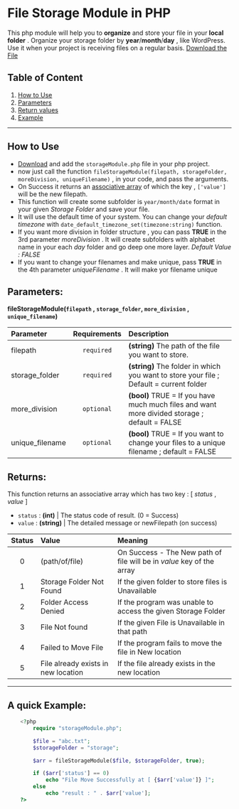 # File Storage Module in PHP

This php module will help you to **organize** and store your file in your **local folder** . Organize your storage folder by **year**/**month**/**day** , like WordPress. Use it when your project is receiving files on a regular basis. [Download the File](https://minhaskamal.github.io/DownGit/#/home?url=https://github.com/Saptarshi-Chakraborty-sb/file-storage-module-php/blob/master/storageModule.php)

## Table of Content

1. [How to Use](#how-to-use)
2. [Parameters](#parameters)
3. [Return values](#returns)
4. [Example](#a-quick-example)

---

## How to Use

- [Download](https://minhaskamal.github.io/DownGit/#/home?url=https://github.com/Saptarshi-Chakraborty-sb/file-storage-module-php/blob/master/storageModule.php) and add the `storageModule.php` file in your php project.
- now just call the function `fileStorageModule(filepath, storageFolder, moreDivision, uniqueFilename)` , in your code, and pass the arguments.
- On Success it returns an [associative array](https://www.w3schools.com/php/php_arrays_associative.asp) of which the key , `['value']` will be the new filepath.
- This function will create some subfolder is `year/month/date` format in your given _Storage Folder_ and save your file.
- It will use the default time of your system. You can change your _default timezone_ with `date_default_timezone_set(timezone:string)` function.
- If you want more division in folder structure , you can pass **TRUE** in the 3rd parameter _moreDivision_ . It will create subfolders with alphabet name in your each _day_ folder and go deep one more layer. _Default Value : FALSE_
- If you want to change your filenames and make unique, pass **TRUE** in the 4th parameter _uniqueFilename_ . It will make yor filename unique

## Parameters:

**fileStorageModule(`filepath` , `storage_folder`, `more_division` , `unique_filename`)**

| Parameter       | Requirements | Description                                                                                   |
| :-------------- | :----------: | :-------------------------------------------------------------------------------------------- |
| filepath        |  `required`  | **(string)** The path of the file you want to store.                                          |
| storage_folder  |  `required`  | **(string)** The folder in which you want to store your file ; Default = current folder       |
| more_division   |  `optional`  | **(bool)** TRUE = If you have much much files and want more divided storage ; default = FALSE |
| unique_filename |  `optional`  | **(bool)** TRUE = If you want to change your files to a unique filename ; default = FALSE     |

## Returns:

This function returns an associative array which has two key : [ _status_ , _value_ ]

- `status` : **(int)** | The status code of result. (0 = Success)
- `value` : **(string)** | The detailed message or newFilepath (on success)

| Status | Value                               | Meaning                                                               |
| :----: | :---------------------------------- | :-------------------------------------------------------------------- |
|   0    | (path/of/file)                      | On Success - The New path of file will be in _value_ key of the array |
|   1    | Storage Folder Not Found            | If the given folder to store files is Unavailable                     |
|   2    | Folder Access Denied                | If the program was unable to access the given Storage Folder          |
|   3    | File Not found                      | If the given File is Unavailable in that path                         |
|   4    | Failed to Move File                 | If the program fails to move the file in New location                 |
|   5    | File already exists in new location | If the file already exists in the new location                        |

---

## A quick Example:

```php
    <?php
        require "storageModule.php";

        $file = "abc.txt";
        $storageFolder = "storage";

        $arr = fileStorageModule($file, $storageFolder, true);

        if ($arr['status'] == 0)
            echo "File Move Successfully at [ {$arr['value']} ]";
        else
            echo "result : " . $arr['value'];
    ?>
```
